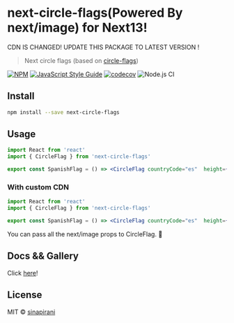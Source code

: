 # next-circle-flags(Powered By next/image) for Next13!

CDN IS CHANGED!
UPDATE THIS PACKAGE TO LATEST VERSION !

> Next circle flags (based on [circle-flags](https://github.com/HatScripts/circle-flags))

[![NPM](https://img.shields.io/npm/v/next-circle-flags.svg)](https://www.npmjs.com/package/next-circle-flags) [![JavaScript Style Guide](https://img.shields.io/badge/code_style-standard-brightgreen.svg)](https://standardjs.com) [![codecov](https://codecov.io/gh/sinapirani/next-circle-flags/branch/master/graph/badge.svg)](https://codecov.io/gh/sinapirani/next-circle-flags) ![Node.js CI](https://github.com/sinapirani/next-circle-flags/workflows/Node.js%20CI/badge.svg)

## Install

```bash
npm install --save next-circle-flags
```

## Usage

```jsx
import React from 'react'
import { CircleFlag } from 'next-circle-flags'

export const SpanishFlag = () => <CircleFlag countryCode="es"  height={50} width={50}  />
```

### With custom CDN

```jsx
import React from 'react'
import { CircleFlag } from 'next-circle-flags'

export const SpanishFlag = () => <CircleFlag countryCode="es"  height={50} width={50}  cdnUrl="https://magic-cdn.com/flags/" />
```

You can pass all the next/image props to CircleFlag. :rocket:

## Docs && Gallery

Click [here](https://sinapirani.github.io/next-circle-flags/)!

## License

MIT © [sinapirani](https://github.com/sinapirani)
